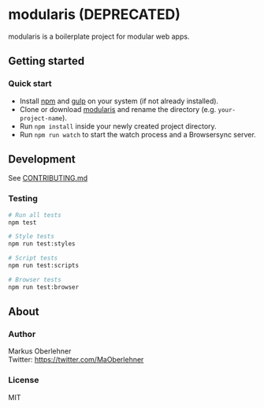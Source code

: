 # modularis (DEPRECATED)
modularis is a boilerplate project for modular web apps.

## Getting started
### Quick start
- Install [npm](https://docs.npmjs.com/getting-started/installing-node) and [gulp](https://github.com/gulpjs/gulp/blob/master/docs/getting-started.md) on your system (if not already installed).
- Clone or download [modularis](https://github.com/modularis/modularis) and rename the directory (e.g. `your-project-name`).
- Run `npm install` inside your newly created project directory.
- Run `npm run watch` to start the watch process and a Browsersync server.

## Development
See [CONTRIBUTING.md](https://github.com/modularis/modularis/blob/dev/CONTRIBUTING.md)

### Testing
```bash
# Run all tests
npm test

# Style tests
npm run test:styles

# Script tests
npm run test:scripts

# Browser tests
npm run test:browser
```

## About
### Author
Markus Oberlehner  
Twitter: https://twitter.com/MaOberlehner

### License
MIT
